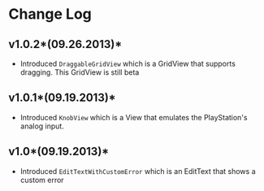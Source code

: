 Change Log
===

v1.0.2*(09.26.2013)*
---
 * Introduced `DraggableGridView` which is a GridView that supports dragging. This GridView is still beta
 
v1.0.1*(09.19.2013)*
---
 * Introduced `KnobView` which is a View that emulates the PlayStation's analog input.
 
v1.0*(09.19.2013)*
---
 * Introduced `EditTextWithCustomError` which is an EditText that shows a custom error

